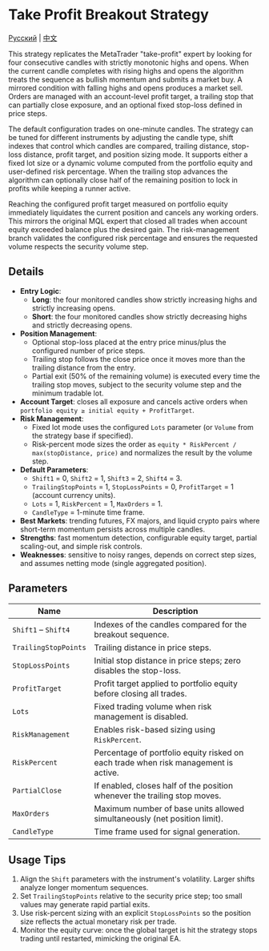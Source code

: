 # Take Profit Breakout Strategy
[Русский](README_ru.md) | [中文](README_cn.md)

This strategy replicates the MetaTrader "take-profit" expert by looking for four consecutive candles with strictly monotonic highs and opens. When the current candle completes with rising highs and opens the algorithm treats the sequence as bullish momentum and submits a market buy. A mirrored condition with falling highs and opens produces a market sell. Orders are managed with an account-level profit target, a trailing stop that can partially close exposure, and an optional fixed stop-loss defined in price steps.

The default configuration trades on one-minute candles. The strategy can be tuned for different instruments by adjusting the candle type, shift indexes that control which candles are compared, trailing distance, stop-loss distance, profit target, and position sizing mode. It supports either a fixed lot size or a dynamic volume computed from the portfolio equity and user-defined risk percentage. When the trailing stop advances the algorithm can optionally close half of the remaining position to lock in profits while keeping a runner active.

Reaching the configured profit target measured on portfolio equity immediately liquidates the current position and cancels any working orders. This mirrors the original MQL expert that closed all trades when account equity exceeded balance plus the desired gain. The risk-management branch validates the configured risk percentage and ensures the requested volume respects the security volume step.

## Details

- **Entry Logic**:
  - **Long**: the four monitored candles show strictly increasing highs and strictly increasing opens.
  - **Short**: the four monitored candles show strictly decreasing highs and strictly decreasing opens.
- **Position Management**:
  - Optional stop-loss placed at the entry price minus/plus the configured number of price steps.
  - Trailing stop follows the close price once it moves more than the trailing distance from the entry.
  - Partial exit (50% of the remaining volume) is executed every time the trailing stop moves, subject to the security volume step and the minimum tradable lot.
- **Account Target**: closes all exposure and cancels active orders when `portfolio equity ≥ initial equity + ProfitTarget`.
- **Risk Management**:
  - Fixed lot mode uses the configured `Lots` parameter (or `Volume` from the strategy base if specified).
  - Risk-percent mode sizes the order as `equity * RiskPercent / max(stopDistance, price)` and normalizes the result by the volume step.
- **Default Parameters**:
  - `Shift1` = 0, `Shift2` = 1, `Shift3` = 2, `Shift4` = 3.
  - `TrailingStopPoints` = 1, `StopLossPoints` = 0, `ProfitTarget` = 1 (account currency units).
  - `Lots` = 1, `RiskPercent` = 1, `MaxOrders` = 1.
  - `CandleType` = 1-minute time frame.
- **Best Markets**: trending futures, FX majors, and liquid crypto pairs where short-term momentum persists across multiple candles.
- **Strengths**: fast momentum detection, configurable equity target, partial scaling-out, and simple risk controls.
- **Weaknesses**: sensitive to noisy ranges, depends on correct step sizes, and assumes netting mode (single aggregated position).

## Parameters

| Name | Description |
| --- | --- |
| `Shift1` – `Shift4` | Indexes of the candles compared for the breakout sequence. |
| `TrailingStopPoints` | Trailing distance in price steps. |
| `StopLossPoints` | Initial stop distance in price steps; zero disables the stop-loss. |
| `ProfitTarget` | Profit target applied to portfolio equity before closing all trades. |
| `Lots` | Fixed trading volume when risk management is disabled. |
| `RiskManagement` | Enables risk-based sizing using `RiskPercent`. |
| `RiskPercent` | Percentage of portfolio equity risked on each trade when risk management is active. |
| `PartialClose` | If enabled, closes half of the position whenever the trailing stop moves. |
| `MaxOrders` | Maximum number of base units allowed simultaneously (net position limit). |
| `CandleType` | Time frame used for signal generation. |

## Usage Tips

1. Align the `Shift` parameters with the instrument's volatility. Larger shifts analyze longer momentum sequences.
2. Set `TrailingStopPoints` relative to the security price step; too small values may generate rapid partial exits.
3. Use risk-percent sizing with an explicit `StopLossPoints` so the position size reflects the actual monetary risk per trade.
4. Monitor the equity curve: once the global target is hit the strategy stops trading until restarted, mimicking the original EA.
